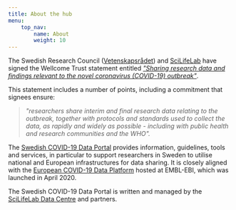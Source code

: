 ```yaml
---
title: About the hub
menu:
    top_nav:
        name: About
        weight: 10
---
```


The Swedish Research Council ([Vetenskapsrådet](https://www.vr.se/)) and [SciLifeLab](https://www.scilifelab.se/) have signed the Wellcome Trust statement entitled [_"Sharing research data and findings relevant to the novel coronavirus (COVID-19) outbreak"_](https://wellcome.ac.uk/coronavirus-covid-19/open-data).

This statement includes a number of points, including a commitment that signees ensure:

> _"researchers share interim and final research data relating to the outbreak, together with protocols and standards used to collect the data, as rapidly and widely as possible - including with public health and research communities and the WHO"._

The [Swedish COVID-19 Data Portal](/) provides information, guidelines, tools and services, in particular to support researchers in Sweden to utilise national and European infrastructures for data sharing.
It is closely aligned with the [European COVID-19 Data Platform](https://www.covid19dataportal.org/) hosted at EMBL-EBI, which was launched in April 2020.

The Swedish COVID-19 Data Portal is written and managed by the [SciLifeLab Data Centre](https://www.scilifelab.se/data/) and partners.
